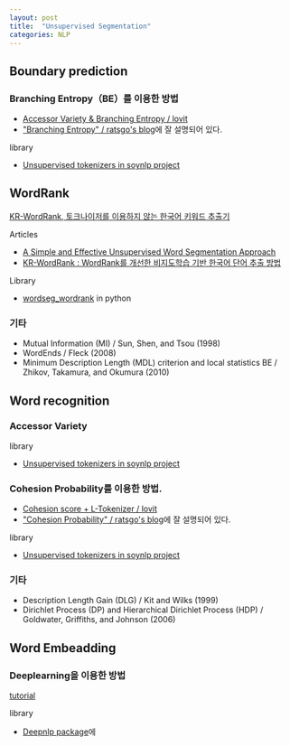 ```yaml
---
layout: post
title:  "Unsupervised Segmentation"
categories: NLP
---
```



## Boundary prediction

### Branching Entropy（BE）를 이용한 방법

* [Accessor Variety & Branching Entropy / lovit](https://lovit.github.io/nlp/2018/04/09/branching_entropy_accessor_variety/)
* ["Branching Entropy"  / ratsgo's blog](https://ratsgo.github.io/from%20frequency%20to%20semantics/2017/05/06/BranchingEntropy/)에 잘 설명되어 있다.

library
* [Unsupervised tokenizers in soynlp project](https://lovit.github.io/nlp/2018/04/09/three_tokenizers_soynlp/)

## WordRank

[KR-WordRank, 토크나이저를 이용하지 않는 한국어 키워드 추출기](https://lovit.github.io/nlp/2018/04/16/krwordrank/)

Articles
* [A Simple and Effective Unsupervised Word Segmentation Approach](https://pdfs.semanticscholar.org/9a55/a63ce8fc4d9723db92f2f27bcd900e93d1da.pdf)
* [KR-WordRank : WordRank를 개선한 비지도학습 기반 한국어 단어 추출 방법](https://goo.gl/nQ3s2E)

Library
* [wordseg_wordrank](https://github.com/lishouguang/wordseg_wordrank) in python 

### 기타

* Mutual Information (MI) / Sun, Shen, and Tsou (1998)
* WordEnds / Fleck (2008)
* Minimum Description Length (MDL) criterion and local statistics BE / Zhikov, Takamura, and Okumura (2010)

## Word recognition

### Accessor Variety

library
* [Unsupervised tokenizers in soynlp project](https://lovit.github.io/nlp/2018/04/09/three_tokenizers_soynlp/)

### Cohesion Probability를 이용한 방법.

* [Cohesion score + L-Tokenizer / lovit](https://lovit.github.io/nlp/2018/04/09/cohesion_ltokenizer/)
* ["Cohesion Probability"  / ratsgo's blog](https://ratsgo.github.io/from%20frequency%20to%20semantics/2017/05/05/cohesion/)에 잘 설명되어 있다.

library
* [Unsupervised tokenizers in soynlp project](https://lovit.github.io/nlp/2018/04/09/three_tokenizers_soynlp/)

### 기타

* Description Length Gain (DLG) / Kit and Wilks (1999)
* Dirichlet Process (DP) and Hierarchical Dirichlet Process (HDP) /  Goldwater, Griffiths, and Johnson (2006)


## Word Embeadding

### Deeplearning을 이용한 방법

[tutorial](https://github.com/rockingdingo/deepnlp/blob/master/README.md#tutorial)

library
* [Deepnlp package](https://github.com/rockingdingo/deepnlp/blob/master/README.md#segmentation)에
